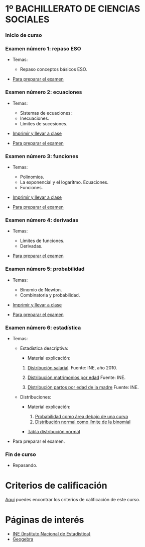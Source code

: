 # 1º BACHILLERATO DE CIENCIAS SOCIALES

### Inicio de curso

### Examen número 1: repaso ESO
* Temas:
   * Repaso conceptos básicos ESO.

* [Para preparar el examen](bs1_examen01_pe.pdf)

### Examen número 2: ecuaciones
* Temas:
   * Sistemas de ecuaciones:
   * Inecuaciones.
   * Límites de sucesiones.

* [Imprimir y llevar a clase](bs1_ecuaciones_tc.pdf)
* [Para preparar el examen](bs1_examen02_pe.pdf)

### Examen número 3: funciones

* Temas:
   * Polinomios.
   * La exponencial y el logarítmo. Ecuaciones.
   * Funciones.

* [Imprimir y llevar a clase](bs1_funciones_tc.pdf)
* [Para preparar el examen](bs1_examen03_pe.pdf)


### Examen número 4: derivadas
* Temas:
   * Límites de funciones.
   * Derivadas.

* [Para preparar el examen](bs1_examen04_pe.pdf)


### Examen número 5: probabilidad
* Temas:
   * Binomio de Newton.
   * Combinatoria y probabilidad.

* [Imprimir y llevar a clase](bs1_probabilidad_tc.pdf)

* [Para preparar el examen](bs1_examen05_pe.pdf)


### Examen número 6: estadística
* Temas: 
   * Estadística descriptiva:
      + Material explicación:
	 1. [Distribución salarial](explicacion/distribucion_salarial.png).
	   Fuente: INE, año 2010.

	 2. [Distribución matrimonios por edad](explicacion/distribucion_edad_matrimonios.png)
	   Fuente: INE.

	 3. [Distribución partos por edad de la madre](explicacion/distribucion_edad_partos.png)
	   Fuente: INE.


   * Distribuciones:
      + Material explicación:
        1. [Probabilidad como área debajo de una curva](https://youtu.be/ATSXskbaii8)
        2. [Distribución normal como límite de la binomial](https://youtu.be/ZSmyEW6mxd4)

      + [Tabla distribución normal](explicacion/tabla_normal.png)

* Para preparar el examen.


### Fin de curso
* Repasando.

# Criterios de calificación
[Aquí](../criterios/criterios_calificacion.pdf) puedes encontrar los criterios
de calificación de este curso. 

# Páginas de interés

* [INE (Instituto Nacional de Estadística)](https://www.ine.es)
* [Geogebra](https://www.geogebra.org/classic)

